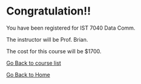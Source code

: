 # Congratulation!!
You have been registered for IST 7040 Data Comm.

The instructor will be	Prof. Brian. 

The cost for this course will be $1700.	

[Go Back to course list](Wilmington-University/link1.md)

[Go Back to Home](Wilmington-University/README.md)
